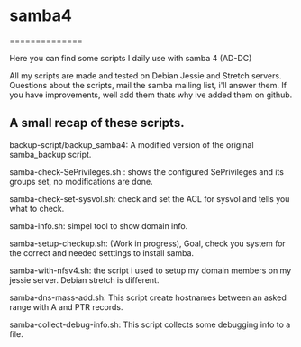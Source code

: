 # samba4
==============

Here you can find some scripts I daily use with samba 4 (AD-DC) 


All my scripts are made and tested on Debian Jessie and Stretch servers.
Questions about the scripts, mail the samba mailing list, i'll answer them.
If you have improvements, well add them thats why ive added them on github.

A small recap of these scripts.
----------------
backup-script/backup_samba4: A modified version of the original samba_backup script.

samba-check-SePrivileges.sh : shows the configured SePrivileges and its groups set, no modifications are done.

samba-check-set-sysvol.sh: check and set the ACL for sysvol and tells you what to check.

samba-info.sh: simpel tool to show domain info.

samba-setup-checkup.sh: (Work in progress), Goal, check you system for the correct and needed setttings to install samba.

samba-with-nfsv4.sh: the script i used to setup my domain members on my jessie server. Debian stretch is different.

samba-dns-mass-add.sh: This script create hostnames between an asked range with A and PTR records.

samba-collect-debug-info.sh: This script collects some debugging info to a file.


